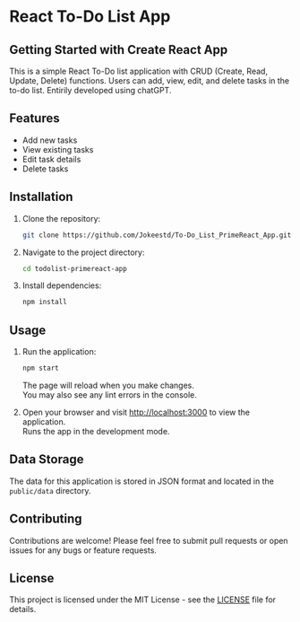 # React To-Do List App
## Getting Started with Create React App

This is a simple React To-Do list application with CRUD (Create, Read, Update, Delete) functions. Users can add, view, edit, and delete tasks in the to-do list.
Entirily developed using chatGPT.

## Features
- Add new tasks
- View existing tasks
- Edit task details
- Delete tasks


## Installation

1. Clone the repository:

    ```bash
    git clone https://github.com/Jokeestd/To-Do_List_PrimeReact_App.git
    ```

2. Navigate to the project directory:

    ```bash
    cd todolist-primereact-app
    ```

3. Install dependencies:

    ```bash
    npm install
    ```

## Usage

1. Run the application:

    ```bash
    npm start
    ```

    The page will reload when you make changes.\
    You may also see any lint errors in the console.

2. Open your browser and visit [http://localhost:3000](http://localhost:3000) to view the application.\
    Runs the app in the development mode.


## Data Storage

The data for this application is stored in JSON format and located in the `public/data` directory.

## Contributing

Contributions are welcome! Please feel free to submit pull requests or open issues for any bugs or feature requests.

## License

This project is licensed under the MIT License - see the [LICENSE](LICENSE) file for details.
